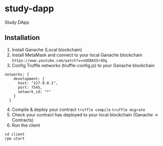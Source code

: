 # study-dapp
Study DApp

## Installation
1. Install Ganache (Local blockchain)
2. Install MetaMask and connect to your local Ganache blockchain
```https://www.youtube.com/watch?v=nUEBAS5r4Og```
4. Config Truffle networks (truffle-config.js) to your Ganache blockchain 
```
networks: {
    development: {
      host: "127.0.0.1",
      port: 7545,
      network_id: "*"
    }
  }
```
4. Compile & deploy your contract 
```truffle compile```
```truffle migrate```
5. Check your contract has deployed to your local blockchain (Ganache -> Contracts)
5. Run the client
```
cd client
rpm start
```
